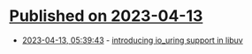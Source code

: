 # [Published on 2023-04-13](index.md)

* [2023-04-13, 05:39:43](https://lobste.rs/s/hkxbza/introducing_io_uring_support_libuv) - [introducing io_uring support in libuv](https://github.com/libuv/libuv/pull/3952)

